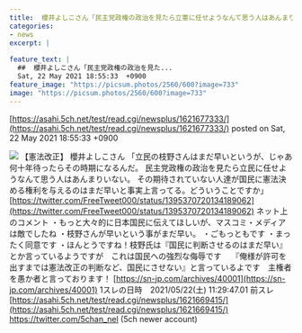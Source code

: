 ```yaml
---
title:  櫻井よしこさん「民主党政権の政治を見たら立憲に任せようなんて思う人はあんまりいない」★7  
categories:
- news
excerpt: |
  
feature_text: |
  ##  櫻井よしこさん「民主党政権の政治を見た...
  Sat, 22 May 2021 18:55:33  +0900
feature_image: "https://picsum.photos/2560/600?image=733"
image: "https://picsum.photos/2560/600?image=733"
---
```


[https://asahi.5ch.net/test/read.cgi/newsplus/1621677333/](https://asahi.5ch.net/test/read.cgi/newsplus/1621677333/)
posted on Sat, 22 May 2021 18:55:33  +0900

<!--more-->

![](https://www.chichi.co.jp/htdocs/wp-content/uploads/2020/05/202007_sakurai_top.jpg) 【憲法改正】 櫻井よしこさん 「立民の枝野さんはまだ早いというが、じゃあ何十年待ったらその時期になるんだ。 民主党政権の政治を見たら立民に任せようなんて思う人はあんまりいない。 その期待されていない人達が国民に憲法決める権利を与えるのはまだ早いと事実上言ってる。どういうことですか」 [https://twitter.com/FreeTweet000/status/1395370720134189062](https://twitter.com/FreeTweet000/status/1395370720134189062) ネット上のコメント ・もっと大々的に日本国民に伝えてほしいが、マスコミ・メディアは敵でしたね ・枝野さんが早いという事がまだ早い。 ・ごもっともです ・まったく同意です ・ほんとうですね！枝野氏は『国民に判断させるのはまだ早い』とか言っているようですが　これは国民への強烈な侮辱です　 『俺様が許可を出すまでは憲法改正の判断など、国民にさせない』と言っているよです　主権者を愚か者と言っております！ [https://sn-jp.com/archives/40001](https://sn-jp.com/archives/40001) 1スレの日時　2021/05/22(土) 11:29:47.01 前スレ　[https://asahi.5ch.net/test/read.cgi/newsplus/1621669415/](https://asahi.5ch.net/test/read.cgi/newsplus/1621669415/) https://twitter.com/5chan_nel (5ch newer account)
